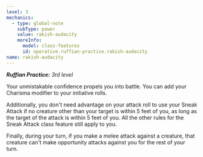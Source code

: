 ```yaml
---
level: 3
mechanics:
  - type: global-note
    subType: power
    value: rakish-audacity
    moreInfo:
      model: class-features
      id: operative.ruffian-practice.rakish-audacity
name: rakish-audacity
---
```

_**Ruffian Practice:** 3rd level_
Your unmistakable confidence propels you into battle. You can add your Charisma modifier to your initiative rolls.
Additionally, you don't need advantage on your attack roll to use your Sneak Attack if no creature other than your target is within 5 feet of you, as long as the target of the attack is within 5 feet of you. All the other rules for the Sneak Attack class feature still apply to you.
Finally, during your turn, if you make a melee attack against a creature, that creature can't make opportunity attacks against you for the rest of your turn.